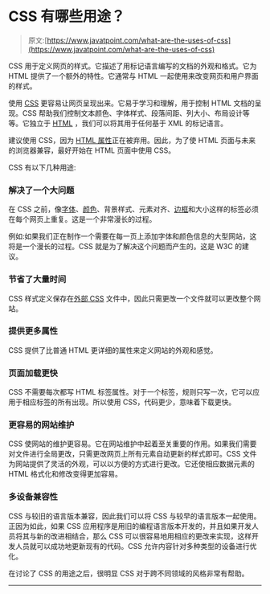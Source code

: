 # CSS 有哪些用途？

> 原文:[https://www.javatpoint.com/what-are-the-uses-of-css](https://www.javatpoint.com/what-are-the-uses-of-css)

CSS 用于定义网页的样式。它描述了用标记语言编写的文档的外观和格式。它为 HTML 提供了一个额外的特性。它通常与 HTML 一起使用来改变网页和用户界面的样式。

使用 [CSS](https://www.javatpoint.com/css-tutorial) 更容易让网页呈现出来。它易于学习和理解，用于控制 HTML 文档的呈现。CSS 帮助我们控制文本颜色、字体样式、段落间距、列大小、布局设计等等。它独立于 [HTML](https://www.javatpoint.com/html-tutorial) ，我们可以将其用于任何基于 XML 的标记语言。

建议使用 CSS，因为 [HTML 属性](https://www.javatpoint.com/html-attributes)正在被弃用。因此，为了使 HTML 页面与未来的浏览器兼容，最好开始在 HTML 页面中使用 CSS。

CSS 有以下几种用途:

### 解决了一个大问题

在 CSS 之前，像[字体](https://www.javatpoint.com/css-font)、[颜色](https://www.javatpoint.com/css-colors)、背景样式、元素对齐、[边框](https://www.javatpoint.com/css-border)和大小这样的标签必须在每个网页上重复。这是一个非常漫长的过程。

例如:如果我们正在制作一个需要在每一页上添加字体和颜色信息的大型网站，这将是一个漫长的过程。CSS 就是为了解决这个问题而产生的。这是 W3C 的建议。

### 节省了大量时间

CSS 样式定义保存在[外部 CSS](https://www.javatpoint.com/external-css) 文件中，因此只需更改一个文件就可以更改整个网站。

### 提供更多属性

CSS 提供了比普通 HTML 更详细的属性来定义网站的外观和感觉。

### 页面加载更快

CSS 不需要每次都写 HTML 标签属性。对于一个标签，规则只写一次，它可以应用于相应标签的所有出现。所以使用 CSS，代码更少，意味着下载更快。

### 更容易的网站维护

CSS 使网站的维护更容易。它在网站维护中起着至关重要的作用。如果我们需要对文件进行全局更改，只需更改网页上所有元素自动更新的样式即可。CSS 文件为网站提供了灵活的外观，可以以方便的方式进行更改。它还使相应数据元素的 HTML 格式化和修改变得更加容易。

### 多设备兼容性

CSS 与较旧的语言版本兼容，因此我们可以将 CSS 与较早的语言版本一起使用。正因为如此，如果 CSS 应用程序是用旧的编程语言版本开发的，并且如果开发人员将其与新的改进相结合，那么 CSS 可以很容易地用相应的更改来实现，这样开发人员就可以成功地更新现有的代码。CSS 允许内容针对多种类型的设备进行优化。

在讨论了 CSS 的用途之后，很明显 CSS 对于跨不同领域的风格非常有帮助。

* * *